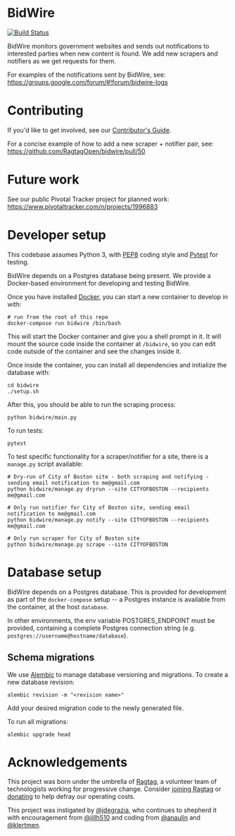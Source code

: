 # BidWire

[![Build
Status](https://travis-ci.org/RagtagOpen/bidwire.svg?branch=master)](https://travis-ci.org/RagtagOpen/bidwire)

BidWire monitors government websites and sends out notifications to interested
parties when new content is found. We add new scrapers and notifiers as we get
requests for them.

For examples of the notifications sent by BidWire, see:
https://groups.google.com/forum/#!forum/bidwire-logs

# Contributing

If you'd like to get involved, see our [Contributor's
Guide](https://github.com/RagtagOpen/bidwire/blob/master/CONTRIBUTING.md).

For a concise example of how to add a new scraper + notifier pair, see: https://github.com/RagtagOpen/bidwire/pull/50

# Future work

See our public Pivotal Tracker project for planned work: https://www.pivotaltracker.com/n/projects/1996883


# Developer setup

This codebase assumes Python 3, with
[PEP8](https://www.python.org/dev/peps/pep-0008) coding style and
[Pytest](https://docs.pytest.org/en/latest/) for testing.

BidWire depends on a Postgres database being present. We provide a Docker-based
environment for developing and testing BidWire.

Once you have installed [Docker](https://www.docker.com/get-docker), you can
start a new container to develop in with:

```
# run from the root of this repo
docker-compose run bidwire /bin/bash
```

This will start the Docker container and give you a shell prompt in it. It will
mount the source code inside the container at `/bidwire`, so you can edit code
outside of the container and see the changes inside it.

Once inside the container, you can install all dependencies and initialize the database with:
```
cd bidwire
./setup.sh
```

After this, you should be able to run the scraping process:
```
python bidwire/main.py
```

To run tests:
```
pytest
```

To test specific functionality for a scraper/notifier for a site, there is a `manage.py` script available:
```
# Dry-run of City of Boston site - both scraping and notifying - sending email notification to me@gmail.com
python bidwire/manage.py dryrun --site CITYOFBOSTON --recipients me@gmail.com
```

```
# Only run notifier for City of Boston site, sending email notification to me@gmail.com
python bidwire/manage.py notify --site CITYOFBOSTON --recipients me@gmail.com
```

```
# Only run scraper for City of Boston site
python bidwire/manage.py scrape --site CITYOFBOSTON
```


# Database setup

BidWire depends on a Postgres database. This is provided for development as part
of the `docker-compose` setup -- a Postgres instance is available from the
container, at the host `database`.

In other environments, the env variable POSTGRES_ENDPOINT must be provided,
containing a complete Postgres connection string (e.g.
`postgres://username@hostname/database`).

## Schema migrations

We use [Alembic](http://alembic.zzzcomputing.com/) to manage database versioning
and migrations. To create a new database revision:
```
alembic revision -m "<revision name>"
```
Add your desired migration code to the newly generated file.

To run all migrations:
```
alembic upgrade head
```

# Acknowledgements

This project was born under the umbrella of [Ragtag](https://ragtag.org), a
volunteer team of technologists working for progressive change. Consider
[joining Ragtag](https://ragtag.org/join/) or
[donating](https://opencollective.com/ragtag) to help defray our operating
costs.

This project was instigated by [@jdegrazia](https://github.com/jdegrazia), who
continues to shepherd it with encouragement from
[@jillh510](https://github.com/jillh510) and coding from
[@anaulin](https://github.com/anaulin) and
[@klertmen](https://github.com/klertmen).

